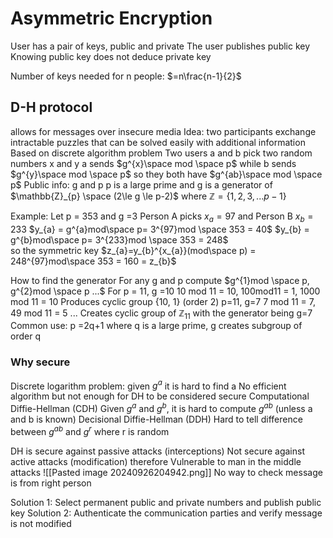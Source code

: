 # Asymmetric Encryption 

User has a pair of keys, public and private
The user publishes public key
Knowing public key does not deduce private key


Number of keys needed for n people: $=n\frac{n-1}{2}$ 

## D-H protocol 
allows for messages over insecure media
Idea: two participants exchange intractable puzzles that can be solved easily with additional information
	Based on discrete algorithm problem
	Two users a and b pick two random numbers x and y
	a sends $g^{x}\space mod \space p$ while b sends   $g^{y}\space mod \space p$ so they both have $g^{ab}\space mod \space p$ 
Public info: g and p
p is a large prime and g is a generator of $\mathbb{Z}_{p} \space (2\le g \le p-2)$ where $\mathbb{Z}= \{1,2,3,...p-1\}$ 

Example:
	Let p = 353 and g =3
	Person A picks $x_{a}=97$ and Person B $x_{b}=233$ 
	$y_{a} = g^{a}mod\space p= 3^{97}mod \space 353 = 40$ 
	$y_{b} = g^{b}mod\space p= 3^{233}mod \space 353 = 248$  
	so the symmetric key $z_{a}=y_{b}^{x_{a}}(mod\space p) = 248^{97}mod\space 353 = 160 = z_{b}$    

How to find the generator
	For any g and p compute $g^{1}mod \space p, g^{2}mod \space p ...$ 
	For p = 11, g =10
		10 mod 11 = 10, 100mod11 = 1, 1000 mod 11 = 10
		Produces cyclic group  \{10, 1} (order 2)
	p=11, g=7
		7 mod 11 = 7, 49 mod 11 = 5 ...
		Creates cyclic group of $\mathbb{Z}_{11}$   with the generator being g=7
	Common use: p =2q+1 where q is a large prime, g creates subgroup of order q


### Why secure
Discrete logarithm problem:
	given $g^{a}$ it is hard to find a
	No efficient algorithm but not enough for DH to be considered secure
Computational Diffie-Hellman (CDH) 
	Given $g^{a}$ and $g^{b}$, it is hard to compute $g^{ab}$ (unless a and b is known)
Decisional Diffie-Hellman (DDH)
	Hard to tell difference between $g^{ab}$ and $g^{r}$ where r is random

DH is secure against passive attacks (interceptions)
Not secure against active attacks (modification)
therefore Vulnerable to man in the middle attacks
![[Pasted image 20240926204942.png]]
No way to check message is from right person

Solution 1: Select permanent public and private numbers and publish public key
Solution 2: Authenticate the communication parties and verify message is not modified